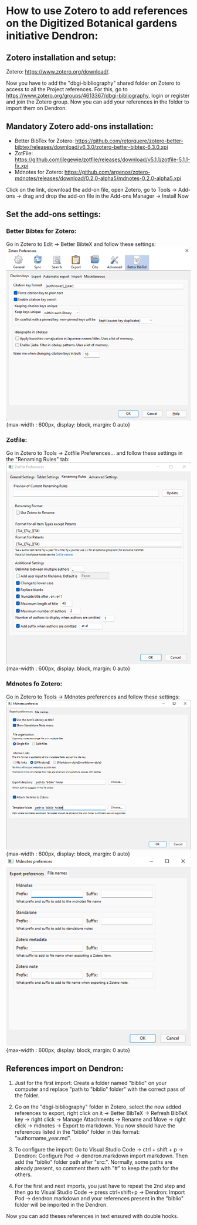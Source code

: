 

# How to use Zotero to add references on the Digitized Botanical gardens initiative Dendron:

## Zotero installation and setup:
Zotero: https://www.zotero.org/download/.

Now you have to add the "dbgi-bibliography" shared folder on Zotero to access to all the Project references. For this, go to https://www.zotero.org/groups/4613367/dbgi-bibliography, login or register and join the Zotero group. Now you can add your references in the folder to import them on Dendron.

## Mandatory Zotero add-ons installation:
- Better BibTex for Zotero: https://github.com/retorquere/zotero-better-bibtex/releases/download/v6.3.0/zotero-better-bibtex-6.3.0.xpi
- ZotFile: https://github.com/jlegewie/zotfile/releases/download/v5.1.1/zotfile-5.1.1-fx.xpi
- Mdnotes for Zotero: https://github.com/argenos/zotero-mdnotes/releases/download/0.2.0-alpha5/mdnotes-0.2.0-alpha5.xpi

Click on the link, download the add-on file, open Zotero, go to Tools -> Add-ons -> drag and drop the add-on file in the Add-ons Manager -> Install Now

## Set the add-ons settings:

### Better Bibtex for Zotero:
Go in Zotero to Edit -> Better BibteX and follow these settings:
![Better BibteX settings](assets/images/Bibtex_settings.png){max-width : 600px, display: block, margin: 0 auto}

### Zotfile:
Go in Zotero to Tools -> Zotfile Preferences... and follow these settings in the "Renaming Rules" tab:
![Zotfile settings](assets/images/Zotfile_settings.png){max-width : 600px, display: block, margin: 0 auto}

### Mdnotes fo Zotero:
Go in Zotero to Tools -> Mdnotes preferences and follow these settings:
![Mdnotes settings 1](assets/images/Mdnotes_settings_1.png){max-width : 600px, display: block, margin: 0 auto}
![Mdnotes settings 2](assets/images/Mdnotes_settings_2.png){max-width : 600px, display: block, margin: 0 auto}

## References import on Dendron:
1) Just for the first import: Create a folder named "biblio" on your computer and replace "path to "biblio" folder" with the correct pass of the folder.

2) Go on the "dbgi-bibliography" folder in Zotero, select the new added references to export, right click on it -> Better BibTeX -> Refresh BibTeX key -> right click -> Manage Attachments -> Rename and Move -> right click -> mdnotes -> Export to markdown. You now should have the references listed in the "biblio" folder in this format: "authorname_year.md".

3) To configure the import: Go to Visual Studio Code -> ctrl + shift + p -> Dendron: Configure Pod -> dendron.markdown import markdown. Then add the "biblio" folder path after "src:". Normally, some paths are already present, so comment them with "#" to keep the path for the others.

4) For the first and next imports, you just have to repeat the 2nd step and then go to Visual Studio Code -> press ctrl+shift+p -> Dendron: Import Pod -> dendron.markdown and your references present in the "biblio" folder will be imported in the Dendron.

Now you can add theses references in text ensured with double hooks.
